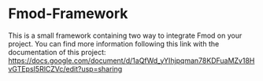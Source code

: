 # Fmod-Framework
This is a small framework containing two way to integrate Fmod on your project. You can find more information following this link with the documentation of this project: https://docs.google.com/document/d/1aQfWd_yYIhjpqman78KDFuaMZv18HvGTEpsI5RlCZVc/edit?usp=sharing
